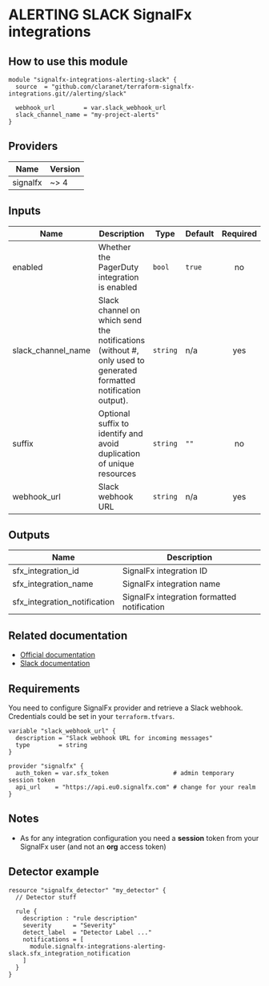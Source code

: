 # ALERTING SLACK SignalFx integrations

## How to use this module

```hcl
module "signalfx-integrations-alerting-slack" {
  source  = "github.com/claranet/terraform-signalfx-integrations.git//alerting/slack"

  webhook_url        = var.slack_webhook_url
  slack_channel_name = "my-project-alerts"
}

```

## Providers

| Name | Version |
|------|---------|
| signalfx | ~> 4 |

## Inputs

| Name | Description | Type | Default | Required |
|------|-------------|------|---------|:--------:|
| enabled | Whether the PagerDuty integration is enabled | `bool` | `true` | no |
| slack\_channel\_name | Slack channel on which send the notifications (without #, only used to generated formatted notification output). | `string` | n/a | yes |
| suffix | Optional suffix to identify and avoid duplication of unique resources | `string` | `""` | no |
| webhook\_url | Slack webhook URL | `string` | n/a | yes |

## Outputs

| Name | Description |
|------|-------------|
| sfx\_integration\_id | SignalFx integration ID |
| sfx\_integration\_name | SignalFx integration name |
| sfx\_integration\_notification | SignalFx integration formatted notification |

## Related documentation

* [Official documentation](https://docs.signalfx.com/en/latest/admin-guide/integrate-notifications.html#integrate-with-slack)
* [Slack documentation](https://api.slack.com/messaging/webhooks)

## Requirements

You need to configure SignalFx provider and retrieve a Slack webhook.
Credentials could be set in your `terraform.tfvars`.

```
variable "slack_webhook_url" {
  description = "Slack webhook URL for incoming messages"
  type        = string
}

provider "signalfx" {
  auth_token = var.sfx_token                  # admin temporary session token
  api_url    = "https://api.eu0.signalfx.com" # change for your realm
}

```

## Notes

* As for any integration configuration you need a **session** token from your SignalFx user (and not an **org** access token)

## Detector example

```
resource "signalfx_detector" "my_detector" {
  // Detector stuff

  rule {
    description : "rule description"
    severity      = "Severity"
    detect_label  = "Detector Label ..."
    notifications = [
      module.signalfx-integrations-alerting-slack.sfx_integration_notification
    ]
  }
}
```
